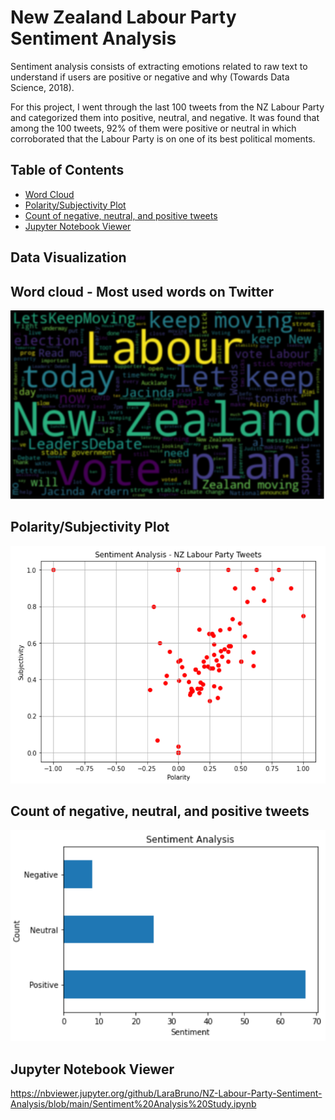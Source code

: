 # New Zealand Labour Party Sentiment Analysis

Sentiment analysis consists of extracting emotions related to raw text to understand if users are positive or negative and why (Towards Data Science, 2018).

For this project, I went through the last 100 tweets from the NZ Labour Party and categorized them into positive, neutral, and negative. It was found that among the 100 tweets, 92% of them were positive or neutral in which corroborated that the Labour Party is on one of its best political moments.

## Table of Contents
- [Word Cloud](https://github.com/LaraBruno/NZ-Labour-Party-Sentiment-Analysis#word-cloud---most-used-words-on-twitter)
- [Polarity/Subjectivity Plot](https://github.com/LaraBruno/NZ-Labour-Party-Sentiment-Analysis#polaritysubjectivity-plot)
- [Count of negative, neutral, and positive tweets](https://github.com/LaraBruno/NZ-Labour-Party-Sentiment-Analysis#count-of-negative-neutral-and-positive-tweets)
- [Jupyter Notebook Viewer](https://github.com/LaraBruno/NZ-Labour-Party-Sentiment-Analysis#jupyter-notebook-viewer)

## Data Visualization



## Word cloud - Most used words on Twitter

![](images/wordcloud.PNG)



## Polarity/Subjectivity Plot

![](images/subpola.PNG)



## Count of negative, neutral, and positive tweets

![](images/sentiment_analysis.PNG)


## Jupyter Notebook Viewer
https://nbviewer.jupyter.org/github/LaraBruno/NZ-Labour-Party-Sentiment-Analysis/blob/main/Sentiment%20Analysis%20Study.ipynb
